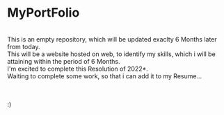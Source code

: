 # MyPortFolio
<br>This is an empty repository, which will be updated exaclty 6 Months later from today.
<br>This will be a website hosted on web, to identify my skills, which i will be attaining within the period of 6 Months.
<br>I'm excited to complete this Resolution of 2022*.
<br>Waiting to complete some work, so that i can add it to my Resume...

<br>
<br>:)
